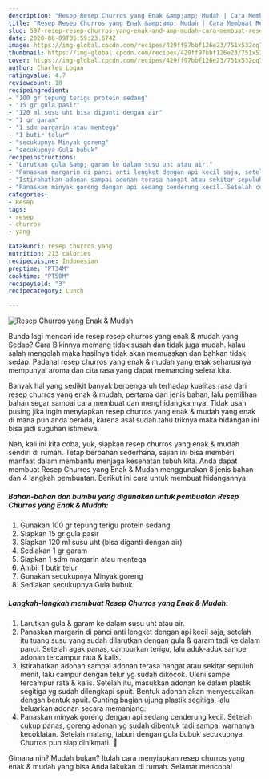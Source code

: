 ```yaml
---
description: "Resep Resep Churros yang Enak &amp;amp; Mudah | Cara Membuat Resep Churros yang Enak &amp;amp; Mudah Yang Enak dan Simpel"
title: "Resep Resep Churros yang Enak &amp;amp; Mudah | Cara Membuat Resep Churros yang Enak &amp;amp; Mudah Yang Enak dan Simpel"
slug: 597-resep-resep-churros-yang-enak-and-amp-mudah-cara-membuat-resep-churros-yang-enak-and-amp-mudah-yang-enak-dan-simpel
date: 2020-08-09T05:59:23.674Z
image: https://img-global.cpcdn.com/recipes/429ff97bbf126e23/751x532cq70/resep-churros-yang-enak-mudah-foto-resep-utama.jpg
thumbnail: https://img-global.cpcdn.com/recipes/429ff97bbf126e23/751x532cq70/resep-churros-yang-enak-mudah-foto-resep-utama.jpg
cover: https://img-global.cpcdn.com/recipes/429ff97bbf126e23/751x532cq70/resep-churros-yang-enak-mudah-foto-resep-utama.jpg
author: Charles Logan
ratingvalue: 4.7
reviewcount: 10
recipeingredient:
- "100 gr tepung terigu protein sedang"
- "15 gr gula pasir"
- "120 ml susu uht bisa diganti dengan air"
- "1 gr garam"
- "1 sdm margarin atau mentega"
- "1 butir telur"
- "secukupnya Minyak goreng"
- "secukupnya Gula bubuk"
recipeinstructions:
- "Larutkan gula &amp; garam ke dalam susu uht atau air."
- "Panaskan margarin di panci anti lengket dengan api kecil saja, setelah itu tuang susu yang sudah dilarutkan dengan gula &amp; garam tadi ke dalam panci. Setelah agak panas, campurkan terigu, lalu aduk-aduk sampe adonan tercampur rata &amp; kalis."
- "Istirahatkan adonan sampai adonan terasa hangat atau sekitar sepuluh menit, lalu campur dengan telur yg sudah dikocok. Uleni sampe tercampur rata &amp; kalis. Setelah itu, masukkan adonan ke dalam plastik segitiga yg sudah dilengkapi spuit. Bentuk adonan akan menyesuaikan dengan bentuk spuit. Gunting bagian ujung plastik segitiga, lalu keluarkan adonan secara memanjang."
- "Panaskan minyak goreng dengan api sedang cenderung kecil. Setelah cukup panas, goreng adonan yg sudah dibentuk tadi sampai warnanya kecoklatan. Setelah matang, taburi dengan gula bubuk secukupnya. Churros pun siap dinikmati. 🥰"
categories:
- Resep
tags:
- resep
- churros
- yang

katakunci: resep churros yang 
nutrition: 213 calories
recipecuisine: Indonesian
preptime: "PT34M"
cooktime: "PT50M"
recipeyield: "3"
recipecategory: Lunch

---
```



![Resep Churros yang Enak &amp; Mudah](https://img-global.cpcdn.com/recipes/429ff97bbf126e23/751x532cq70/resep-churros-yang-enak-mudah-foto-resep-utama.jpg)

Bunda lagi mencari ide resep resep churros yang enak &amp; mudah yang Sedap? Cara Bikinnya memang tidak susah dan tidak juga mudah. kalau salah mengolah maka hasilnya tidak akan memuaskan dan bahkan tidak sedap. Padahal resep churros yang enak &amp; mudah yang enak seharusnya mempunyai aroma dan cita rasa yang dapat memancing selera kita.



Banyak hal yang sedikit banyak berpengaruh terhadap kualitas rasa dari resep churros yang enak &amp; mudah, pertama dari jenis bahan, lalu pemilihan bahan segar sampai cara membuat dan menghidangkannya. Tidak usah pusing jika ingin menyiapkan resep churros yang enak &amp; mudah yang enak di mana pun anda berada, karena asal sudah tahu triknya maka hidangan ini bisa jadi suguhan istimewa.


Nah, kali ini kita coba, yuk, siapkan resep churros yang enak &amp; mudah sendiri di rumah. Tetap berbahan sederhana, sajian ini bisa memberi manfaat dalam membantu menjaga kesehatan tubuh kita. Anda dapat membuat Resep Churros yang Enak &amp; Mudah menggunakan 8 jenis bahan dan 4 langkah pembuatan. Berikut ini cara untuk membuat hidangannya.

<!--inarticleads1-->

##### Bahan-bahan dan bumbu yang digunakan untuk pembuatan Resep Churros yang Enak &amp; Mudah:

1. Gunakan 100 gr tepung terigu protein sedang
1. Siapkan 15 gr gula pasir
1. Siapkan 120 ml susu uht (bisa diganti dengan air)
1. Sediakan 1 gr garam
1. Siapkan 1 sdm margarin atau mentega
1. Ambil 1 butir telur
1. Gunakan secukupnya Minyak goreng
1. Sediakan secukupnya Gula bubuk




<!--inarticleads2-->

##### Langkah-langkah membuat Resep Churros yang Enak &amp; Mudah:

1. Larutkan gula &amp; garam ke dalam susu uht atau air.
1. Panaskan margarin di panci anti lengket dengan api kecil saja, setelah itu tuang susu yang sudah dilarutkan dengan gula &amp; garam tadi ke dalam panci. Setelah agak panas, campurkan terigu, lalu aduk-aduk sampe adonan tercampur rata &amp; kalis.
1. Istirahatkan adonan sampai adonan terasa hangat atau sekitar sepuluh menit, lalu campur dengan telur yg sudah dikocok. Uleni sampe tercampur rata &amp; kalis. Setelah itu, masukkan adonan ke dalam plastik segitiga yg sudah dilengkapi spuit. Bentuk adonan akan menyesuaikan dengan bentuk spuit. Gunting bagian ujung plastik segitiga, lalu keluarkan adonan secara memanjang.
1. Panaskan minyak goreng dengan api sedang cenderung kecil. Setelah cukup panas, goreng adonan yg sudah dibentuk tadi sampai warnanya kecoklatan. Setelah matang, taburi dengan gula bubuk secukupnya. Churros pun siap dinikmati. 🥰




Gimana nih? Mudah bukan? Itulah cara menyiapkan resep churros yang enak &amp; mudah yang bisa Anda lakukan di rumah. Selamat mencoba!
